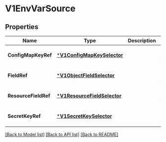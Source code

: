 # V1EnvVarSource

## Properties
Name | Type | Description | Notes
------------ | ------------- | ------------- | -------------
**ConfigMapKeyRef** | [***V1ConfigMapKeySelector**](v1.ConfigMapKeySelector.md) |  | [optional] [default to null]
**FieldRef** | [***V1ObjectFieldSelector**](v1.ObjectFieldSelector.md) |  | [optional] [default to null]
**ResourceFieldRef** | [***V1ResourceFieldSelector**](v1.ResourceFieldSelector.md) |  | [optional] [default to null]
**SecretKeyRef** | [***V1SecretKeySelector**](v1.SecretKeySelector.md) |  | [optional] [default to null]

[[Back to Model list]](../README.md#documentation-for-models) [[Back to API list]](../README.md#documentation-for-api-endpoints) [[Back to README]](../README.md)

